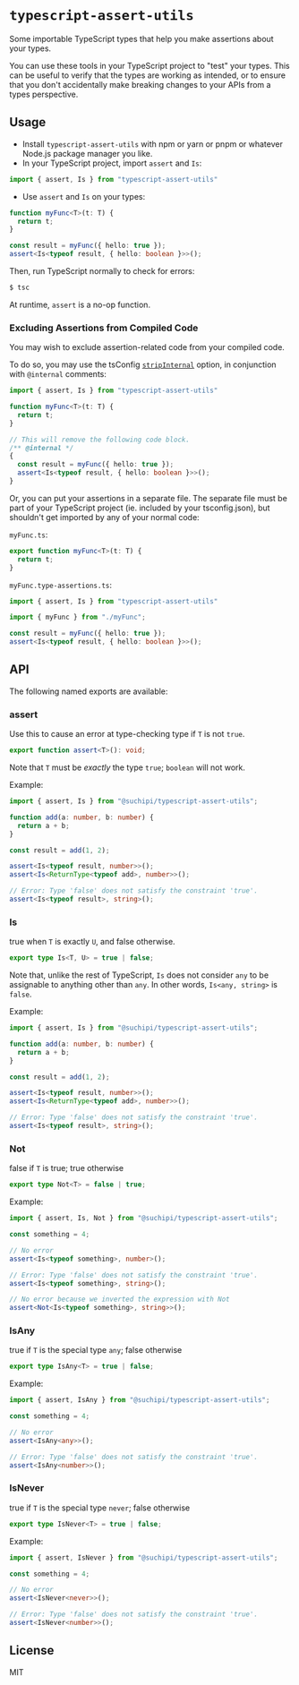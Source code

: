 # `typescript-assert-utils`

Some importable TypeScript types that help you make assertions about your types.

You can use these tools in your TypeScript project to "test" your types. This can be useful to verify that the types are working as intended, or to ensure that you don't accidentally make breaking changes to your APIs from a types perspective.

## Usage

- Install `typescript-assert-utils` with npm or yarn or pnpm or whatever Node.js package manager you like.
- In your TypeScript project, import `assert` and `Is`:

```ts
import { assert, Is } from "typescript-assert-utils"
```

- Use `assert` and `Is` on your types:

```ts
function myFunc<T>(t: T) {
  return t;
}

const result = myFunc({ hello: true });
assert<Is<typeof result, { hello: boolean }>>();
```

Then, run TypeScript normally to check for errors:

```sh
$ tsc
```

At runtime, `assert` is a no-op function.

### Excluding Assertions from Compiled Code

You may wish to exclude assertion-related code from your compiled code.

To do so, you may use the tsConfig [`stripInternal`](https://www.typescriptlang.org/tsconfig#stripInternal) option, in conjunction with `@internal` comments:
```ts
import { assert, Is } from "typescript-assert-utils"

function myFunc<T>(t: T) {
  return t;
}

// This will remove the following code block.
/** @internal */
{
  const result = myFunc({ hello: true });
  assert<Is<typeof result, { hello: boolean }>>();
}
```

Or, you can put your assertions in a separate file. The separate file must be part of your TypeScript project (ie. included by your tsconfig.json), but shouldn't get imported by any of your normal code:

`myFunc.ts`:
```ts
export function myFunc<T>(t: T) {
  return t;
}
```

`myFunc.type-assertions.ts`:
```ts
import { assert, Is } from "typescript-assert-utils"

import { myFunc } from "./myFunc";

const result = myFunc({ hello: true });
assert<Is<typeof result, { hello: boolean }>>();
```

## API

The following named exports are available:

### assert

Use this to cause an error at type-checking type if `T` is not `true`.

```ts
export function assert<T>(): void;
```

Note that `T` must be *exactly* the type `true`; `boolean` will not work.

Example:

```ts
import { assert, Is } from "@suchipi/typescript-assert-utils";

function add(a: number, b: number) {
  return a + b;
}

const result = add(1, 2);

assert<Is<typeof result, number>>();
assert<Is<ReturnType<typeof add>, number>>();

// Error: Type 'false' does not satisfy the constraint 'true'.
assert<Is<typeof result>, string>();
```

### Is

true when `T` is exactly `U`, and false otherwise.

```ts
export type Is<T, U> = true | false;
```

Note that, unlike the rest of TypeScript, `Is` does not consider `any` to be assignable to anything other than `any`. In other words, `Is<any, string>` is `false`.

Example:

```ts
import { assert, Is } from "@suchipi/typescript-assert-utils";

function add(a: number, b: number) {
  return a + b;
}

const result = add(1, 2);

assert<Is<typeof result, number>>();
assert<Is<ReturnType<typeof add>, number>>();

// Error: Type 'false' does not satisfy the constraint 'true'.
assert<Is<typeof result>, string>();
```

### Not

false if `T` is true; true otherwise

```ts
export type Not<T> = false | true;
```

Example:

```ts
import { assert, Is, Not } from "@suchipi/typescript-assert-utils";

const something = 4;

// No error
assert<Is<typeof something>, number>();

// Error: Type 'false' does not satisfy the constraint 'true'.
assert<Is<typeof something>, string>();

// No error because we inverted the expression with Not
assert<Not<Is<typeof something>, string>>();
```

### IsAny

true if `T` is the special type `any`; false otherwise

```ts
export type IsAny<T> = true | false;
```

Example:

```ts
import { assert, IsAny } from "@suchipi/typescript-assert-utils";

const something = 4;

// No error
assert<IsAny<any>>();

// Error: Type 'false' does not satisfy the constraint 'true'.
assert<IsAny<number>>();
```

### IsNever

true if `T` is the special type `never`; false otherwise

```ts
export type IsNever<T> = true | false;
```

Example:

```ts
import { assert, IsNever } from "@suchipi/typescript-assert-utils";

const something = 4;

// No error
assert<IsNever<never>>();

// Error: Type 'false' does not satisfy the constraint 'true'.
assert<IsNever<number>>();
```

## License

MIT

